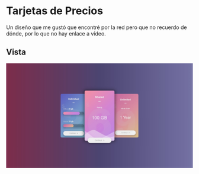 # Tarjetas de Precios
Un diseño que me gustó que encontré por la red pero que no recuerdo de dónde, por lo que no hay enlace a vídeo.
## Vista
![View](view.jpg)